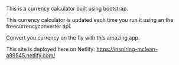 This is a currency calculator built using bootstrap. 

This currency calculator is updated each time you run it using an the freecurrencyconverter api.

Convert you currency on the fly with this amazing app.

This site is deployed here on Netlify: https://inspiring-mclean-a99545.netlify.com/
